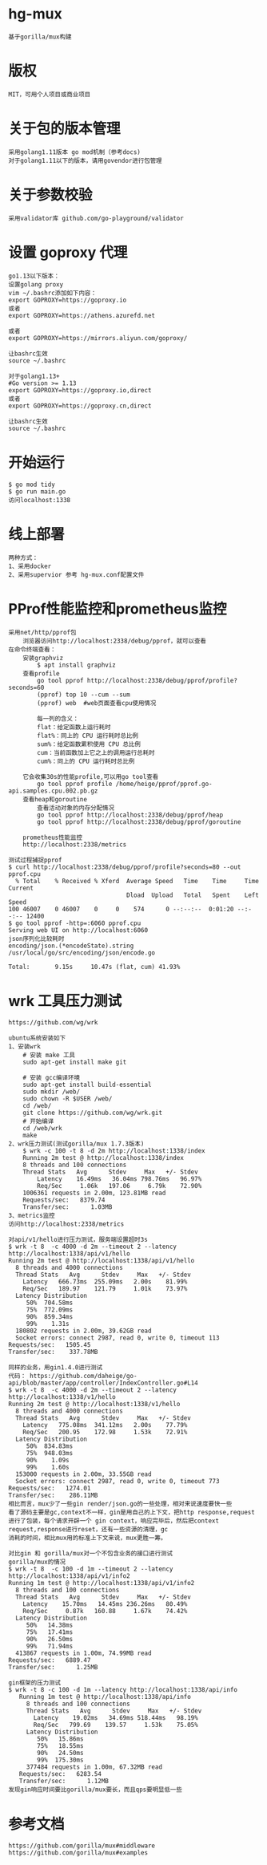 # hg-mux

    基于gorilla/mux构建

# 版权

    MIT，可用个人项目或商业项目

# 关于包的版本管理

    采用golang1.11版本 go mod机制（参考docs)
    对于golang1.11以下的版本，请用govendor进行包管理
    
# 关于参数校验

    采用validator库 github.com/go-playground/validator

# 设置 goproxy 代理

    go1.13以下版本：
    设置golang proxy
    vim ~/.bashrc添加如下内容：
    export GOPROXY=https://goproxy.io
    或者
    export GOPROXY=https://athens.azurefd.net

    或者
    export GOPROXY=https://mirrors.aliyun.com/goproxy/

    让bashrc生效
    source ~/.bashrc

    对于golang1.13+
    #Go version >= 1.13
    export GOPROXY=https://goproxy.io,direct
    或者
    export GOPROXY=https://goproxy.cn,direct

    让bashrc生效
    source ~/.bashrc

# 开始运行

    $ go mod tidy
    $ go run main.go
    访问localhost:1338

# 线上部署

    两种方式：
    1、采用docker
    2、采用supervior 参考 hg-mux.conf配置文件

# PProf性能监控和prometheus监控

    采用net/http/pprof包
        浏览器访问http://localhost:2338/debug/pprof，就可以查看
    在命令终端查看：
        安装graphviz
            $ apt install graphviz
        查看profile
            go tool pprof http://localhost:2338/debug/pprof/profile?seconds=60
            (pprof) top 10 --cum --sum
            (pprof) web  #web页面查看cpu使用情况

            每一列的含义：
            flat：给定函数上运行耗时
            flat%：同上的 CPU 运行耗时总比例
            sum%：给定函数累积使用 CPU 总比例
            cum：当前函数加上它之上的调用运行总耗时
            cum%：同上的 CPU 运行耗时总比例

        它会收集30s的性能profile,可以用go tool查看
            go tool pprof profile /home/heige/pprof/pprof.go-api.samples.cpu.002.pb.gz
        查看heap和goroutine
            查看活动对象的内存分配情况
            go tool pprof http://localhost:2338/debug/pprof/heap
            go tool pprof http://localhost:2338/debug/pprof/goroutine

        prometheus性能监控
        http://localhost:2338/metrics
        
    测试过程捕捉pprof
    $ curl http://localhost:2338/debug/pprof/profile?seconds=80 --out pprof.cpu
      % Total    % Received % Xferd  Average Speed   Time    Time     Time  Current
                                     Dload  Upload   Total   Spent    Left  Speed
    100 46007    0 46007    0     0    574      0 --:--:--  0:01:20 --:--:-- 12400
    $ go tool pprof -http=:6060 pprof.cpu
    Serving web UI on http://localhost:6060
    json序列化比较耗时
    encoding/json.(*encodeState).string
    /usr/local/go/src/encoding/json/encode.go
    
    Total:       9.15s     10.47s (flat, cum) 41.93%

# wrk 工具压力测试

    https://github.com/wg/wrk

    ubuntu系统安装如下
    1、安装wrk
        # 安装 make 工具
        sudo apt-get install make git

        # 安装 gcc编译环境
        sudo apt-get install build-essential
        sudo mkdir /web/
        sudo chown -R $USER /web/
        cd /web/
        git clone https://github.com/wg/wrk.git
        # 开始编译
        cd /web/wrk
        make
    2、wrk压力测试(测试gorilla/mux 1.7.3版本)
        $ wrk -c 100 -t 8 -d 2m http://localhost:1338/index
        Running 2m test @ http://localhost:1338/index
        8 threads and 100 connections
        Thread Stats   Avg      Stdev     Max   +/- Stdev
            Latency    16.49ms   36.04ms 798.76ms   96.97%
            Req/Sec     1.06k   197.06     6.79k    72.90%
        1006361 requests in 2.00m, 123.81MB read
        Requests/sec:   8379.74
        Transfer/sec:      1.03MB
    3、metrics监控
    访问http://localhost:2338/metrics

    对api/v1/hello进行压力测试，服务端设置超时3s
    $ wrk -t 8  -c 4000 -d 2m --timeout 2 --latency http://localhost:1338/api/v1/hello
    Running 2m test @ http://localhost:1338/api/v1/hello
      8 threads and 4000 connections
      Thread Stats   Avg      Stdev     Max   +/- Stdev
        Latency   666.73ms  255.09ms   2.00s    81.99%
        Req/Sec   189.97    121.79     1.01k    73.97%
      Latency Distribution
         50%  704.58ms
         75%  772.09ms
         90%  859.34ms
         99%    1.31s 
      180802 requests in 2.00m, 39.62GB read
      Socket errors: connect 2987, read 0, write 0, timeout 113
    Requests/sec:   1505.45
    Transfer/sec:    337.78MB
    
    同样的业务，用gin1.4.0进行测试
    代码： https://github.com/daheige/go-api/blob/master/app/controller/IndexController.go#L14
    $ wrk -t 8  -c 4000 -d 2m --timeout 2 --latency http://localhost:1338/v1/hello
    Running 2m test @ http://localhost:1338/v1/hello
      8 threads and 4000 connections
      Thread Stats   Avg      Stdev     Max   +/- Stdev
        Latency   775.08ms  341.12ms   2.00s    77.79%
        Req/Sec   200.95    172.98     1.53k    72.91%
      Latency Distribution
         50%  834.83ms
         75%  948.03ms
         90%    1.09s 
         99%    1.60s 
      153000 requests in 2.00m, 33.55GB read
      Socket errors: connect 2987, read 0, write 0, timeout 773
    Requests/sec:   1274.01
    Transfer/sec:    286.11MB
    相比而言，mux少了一些gin render/json.go的一些处理，相对来说速度要快一些
    看了源码主要是gc,context不一样，gin是用自己的上下文，把http response,request
    进行了包装，每个请求开辟一个 gin context，响应完毕后，然后把context request,response进行reset，还有一些资源的清理，gc
    消耗的时间，相比mux用的标准上下文来说，mux更胜一筹。
    
    对比gin 和 gorilla/mux对一个不包含业务的接口进行测试
    gorilla/mux的情况
    $ wrk -t 8  -c 100 -d 1m --timeout 2 --latency http://localhost:1338/api/v1/info2
    Running 1m test @ http://localhost:1338/api/v1/info2
      8 threads and 100 connections
      Thread Stats   Avg      Stdev     Max   +/- Stdev
        Latency    15.70ms   14.45ms 236.26ms   80.49%
        Req/Sec     0.87k   160.88     1.67k    74.42%
      Latency Distribution
         50%   14.38ms
         75%   17.41ms
         90%   26.50ms
         99%   71.94ms
      413867 requests in 1.00m, 74.99MB read
    Requests/sec:   6889.47
    Transfer/sec:      1.25MB

    gin框架的压力测试
    $ wrk -t 8 -c 100 -d 1m --latency http://localhost:1338/api/info
       Running 1m test @ http://localhost:1338/api/info
         8 threads and 100 connections
         Thread Stats   Avg      Stdev     Max   +/- Stdev
           Latency    19.02ms   34.69ms 518.44ms   98.19%
           Req/Sec   799.69    139.57     1.53k    75.05%
         Latency Distribution
            50%   15.86ms
            75%   18.55ms
            90%   24.50ms
            99%  175.30ms
         377484 requests in 1.00m, 67.32MB read
       Requests/sec:   6283.54
       Transfer/sec:      1.12MB
    发现gin响应时间要比gorilla/mux要长，而且qps要明显低一些
    
# 参考文档

    https://github.com/gorilla/mux#middleware
    https://github.com/gorilla/mux#examples
